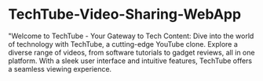 # TechTube-Video-Sharing-WebApp
"Welcome to TechTube - Your Gateway to Tech Content: Dive into the world of technology with TechTube, a cutting-edge YouTube clone. Explore a diverse range of videos, from software tutorials to gadget reviews, all in one platform. With a sleek user interface and intuitive features, TechTube offers a seamless viewing experience. 
